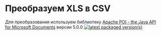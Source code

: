 ﻿# Преобразуем XLS в CSV

Для преобразования используем библиотеку [Apache POI - the Java API for Microsoft Documents](https://poi.apache.org/) версии 5.0.0
[![latest packaged version(s)](https://poi.apache.org/images/project-header.png )](https://archive.apache.org/dist/poi/release/bin/poi-bin-5.0.0-20210120.zip)

